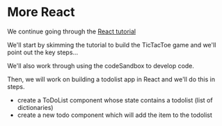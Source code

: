 # More React
We continue going through the [React tutorial](https://react.dev/blog/2023/03/16/introducing-react-dev)

We'll start by skimming the tutorial to build the TicTacToe game and we'll point out the key steps...

We'll also work through using the codeSandbox to develop code.

Then, we will work on building a todolist app in React and we'll do this in steps.
* create a ToDoList component whose state contains a todolist (list of dictionaries)
* create a new todo component which will add the item to the todolist




